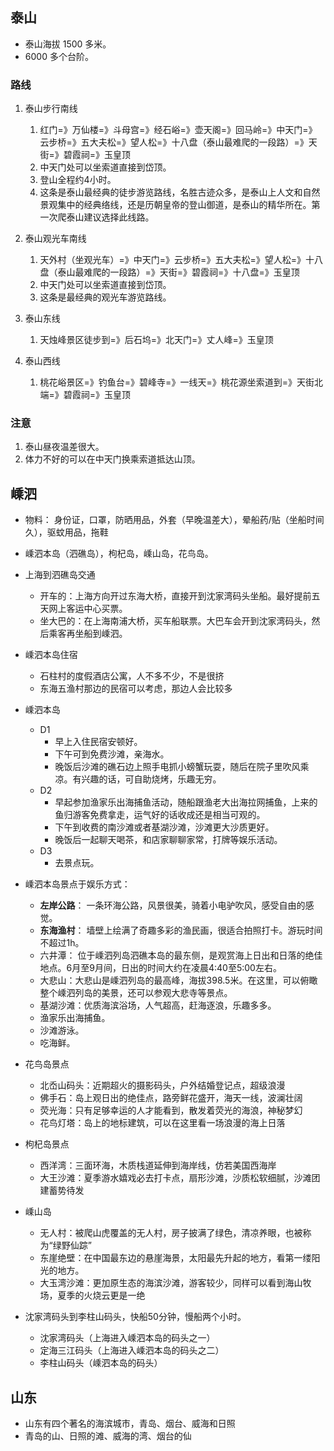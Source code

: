 ## 泰山
- 泰山海拔 1500 多米。
- 6000 多个台阶。
### 路线
1. 泰山步行南线
    1. 红门=》万仙楼=》斗母宫=》经石峪=》壶天阁=》回马岭=》中天门=》云步桥=》五大夫松=》望人松=》十八盘（泰山最难爬的一段路）=》天街=》碧霞祠=》玉皇顶
    2. 中天门处可以坐索道直接到岱顶。
    3. 登山全程约4小时。
    4. 这条是泰山最经典的徒步游览路线，名胜古迹众多，是泰山上人文和自然景观集中的经典络线，还是历朝皇帝的登山御道，是泰山的精华所在。第一次爬泰山建议选择此线路。

2. 泰山观光车南线
    1. 天外村（坐观光车）=》中天门=》云步桥=》五大夫松=》望人松=》十八盘（泰山最难爬的一段路）=》天街=》碧霞祠=》十八盘=》玉皇顶
    2. 中天门处可以坐索道直接到岱顶。
    3. 这条是最经典的观光车游览路线。
3. 泰山东线
    1. 天烛峰景区徒步到=》后石坞=》北天门=》丈人峰=》玉皇顶
4. 泰山西线
    1. 桃花峪景区=》钓鱼台=》碧峰寺=》一线天=》桃花源坐索道到=》天街北端=》碧霞祠=》玉皇顶

### 注意
1. 泰山昼夜温差很大。
2. 体力不好的可以在中天门换乘索道抵达山顶。


## 嵊泗
- 物料： 身份证，口罩，防晒用品，外套（早晚温差大），晕船药/贴（坐船时间久），驱蚊用品，拖鞋

- 嵊泗本岛（泗礁岛），枸杞岛，嵊山岛，花鸟岛。

- 上海到泗礁岛交通
    - 开车的：上海方向开过东海大桥，直接开到沈家湾码头坐船。最好提前五天网上客运中心买票。
    - 坐大巴的：在上海南浦大桥，买车船联票。大巴车会开到沈家湾码头，然后乘客再坐船到嵊泗。

- 嵊泗本岛住宿
    - 石柱村的度假酒店公寓，人不多不少，不是很挤
    - 东海五渔村那边的民宿可以考虑，那边人会比较多

- 嵊泗本岛
    - D1 
        - 早上入住民宿安顿好。
        - 下午可到免费沙滩，亲海水。
        - 晚饭后沙滩的礁石边上照手电抓小螃蟹玩耍，随后在院子里吹风乘凉。有兴趣的话，可自助烧烤，乐趣无穷。
    - D2 
        - 早起参加渔家乐出海捕鱼活动，随船跟渔老大出海拉网捕鱼，上来的鱼归游客免费拿走，运气好的话收成还是相当可观的。
        - 下午到收费的南沙滩或者基湖沙滩，沙滩更大沙质更好。
        - 晚饭后一起聊天喝茶，和店家聊聊家常，打牌等娱乐活动。
    - D3 
        - 去景点玩。

- 嵊泗本岛景点于娱乐方式：
    - **左岸公路**： 一条环海公路，风景很美，骑着小电驴吹风，感受自由的感觉。
    - **东海渔村**： 墙壁上绘满了奇趣多彩的渔民画，很适合拍照打卡。游玩时间不超过1h。
    - 六井潭： 位于嵊泗列岛泗礁本岛的最东侧，是观赏海上日出和日落的绝佳地点。6月至9月间，日出的时间大约在凌晨4:40至5:00左右。
    - 大悲山：大悲山是嵊泗列岛的最高峰，海拔398.5米。在这里，可以俯瞰整个嵊泗列岛的美景，还可以参观大悲寺等景点。
    - 基湖沙滩：优质海滨浴场，人气超高，赶海逐浪，乐趣多多。
    - 渔家乐出海捕鱼。
    - 沙滩游泳。
    - 吃海鲜。

- 花鸟岛景点
    - 北岙山码头：近期超火的摄影码头，户外结婚登记点，超级浪漫
    - 佛手石：岛上观日出的绝佳点，路旁鲜花盛开，海天一线，波澜壮阔
    - 荧光海：只有足够幸运的人才能看到，散发着荧光的海浪，神秘梦幻
    - 花鸟灯塔：岛上的地标建筑，可以在这里看一场浪漫的海上日落

- 枸杞岛景点
    - 西洋湾：三面环海，木质栈道延伸到海岸线，仿若美国西海岸
    - 大王沙滩：夏季游水嬉戏必去打卡点，扇形沙滩，沙质松软细腻，沙滩团建蓄势待发

- 嵊山岛
    - 无人村：被爬山虎覆盖的无人村，房子披满了绿色，清凉养眼，也被称为“绿野仙踪”
    - 东崖绝壁：在中国最东边的悬崖海景，太阳最先升起的地方，看第一缕阳光的地方。
    - 大玉湾沙滩：更加原生态的海滨沙滩，游客较少，同样可以看到海山牧场，夏季的火烧云更是一绝




- 沈家湾码头到李柱山码头，快船50分钟，慢船两个小时。
    - 沈家湾码头（上海进入嵊泗本岛的码头之一）
    - 定海三江码头（上海进入嵊泗本岛的码头之二）
    - 李柱山码头（嵊泗本岛的码头）




## 山东
- 山东有四个著名的海滨城市，青岛、烟台、威海和日照
- 青岛的山、日照的滩、威海的湾、烟台的仙
